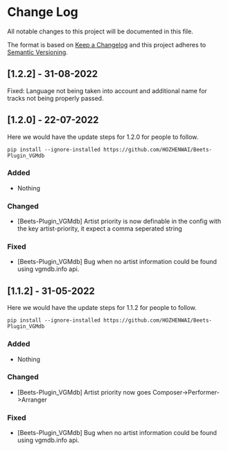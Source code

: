 
# Change Log
All notable changes to this project will be documented in this file.
 
The format is based on [Keep a Changelog](http://keepachangelog.com/)
and this project adheres to [Semantic Versioning](http://semver.org/).
 
[comment]: <> (## [Unreleased] - yyyy-mm-dd)
 
[comment]: <> (Here we write upgrading notes for brands. It's a team effort to make them as)

[comment]: <> (straightforward as possible.)
 
[comment]: <> (### Added)

[comment]: <> (- [PROJECTNAME-XXXX]&#40;http://tickets.projectname.com/browse/PROJECTNAME-XXXX&#41;)

[comment]: <> (  MINOR Ticket title goes here.)

[comment]: <> (- [PROJECTNAME-YYYY]&#40;http://tickets.projectname.com/browse/PROJECTNAME-YYYY&#41;)

[comment]: <> (  PATCH Ticket title goes here.)
 
[comment]: <> (### Changed)
 
[comment]: <> (### Fixed)
## [1.2.2] - 31-08-2022 
Fixed:
Language not being taken into account and additional name for tracks not being properly passed.

## [1.2.0] - 22-07-2022
  
Here we would have the update steps for 1.2.0 for people to follow.

```
pip install --ignore-installed https://github.com/HOZHENWAI/Beets-Plugin_VGMdb
```
### Added

- Nothing

### Changed
  
- [Beets-Plugin_VGMdb]
  Artist priority is now definable in the config with the key artist-priority, it expect a comma seperated string 
 
### Fixed
 
- [Beets-Plugin_VGMdb]
  Bug when no artist information could be found using vgmdb.info api.
  

## [1.1.2] - 31-05-2022
  
Here we would have the update steps for 1.1.2 for people to follow.

```
pip install --ignore-installed https://github.com/HOZHENWAI/Beets-Plugin_VGMdb
```
### Added

- Nothing

### Changed
  
- [Beets-Plugin_VGMdb]
  Artist priority now goes Composer->Performer->Arranger
 
### Fixed
 
- [Beets-Plugin_VGMdb]
  Bug when no artist information could be found using vgmdb.info api.
  